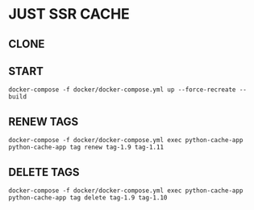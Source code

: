 # JUST SSR CACHE

## CLONE

## START

```shell
docker-compose -f docker/docker-compose.yml up --force-recreate --build
```

## RENEW TAGS

```shell
docker-compose -f docker/docker-compose.yml exec python-cache-app python-cache-app tag renew tag-1.9 tag-1.11
```

## DELETE TAGS

```shell
docker-compose -f docker/docker-compose.yml exec python-cache-app python-cache-app tag delete tag-1.9 tag-1.10
```